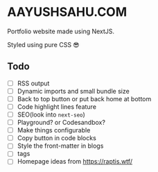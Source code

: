 # AAYUSHSAHU.COM

Portfolio website made using NextJS.

Styled using pure CSS 😎

## Todo

- [ ] RSS output
- [ ] Dynamic imports and small bundle size
- [ ] Back to top button or put back home at bottom
- [ ] Code highlight lines feature
- [ ] SEO(look into `next-seo`)
- [ ] Playground? or Codesandbox?
- [ ] Make things configurable
- [ ] Copy button in code blocks
- [ ] Style the front-matter in blogs
- [ ] tags
- [ ] Homepage ideas from https://raptis.wtf/
